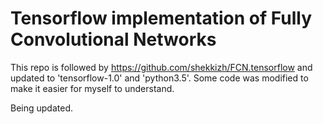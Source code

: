 # Tensorflow implementation of Fully Convolutional Networks

This repo is followed by https://github.com/shekkizh/FCN.tensorflow and updated to 'tensorflow-1.0' and 'python3.5'. Some code was modified to make it easier for myself to understand.  

Being updated.


